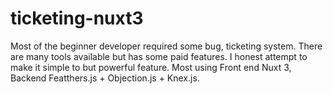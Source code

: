 # ticketing-nuxt3
Most of the beginner developer required some bug, ticketing system. There are many tools available but has some paid features. I honest attempt to make it simple to but powerful feature. Most using Front end Nuxt 3,  Backend Featthers.js + Objection.js + Knex.js. 
